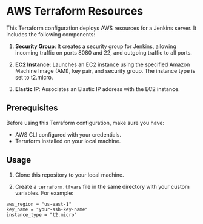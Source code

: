 # AWS Terraform Resources

This Terraform configuration deploys AWS resources for a Jenkins server. It includes the following components:

1. **Security Group**: It creates a security group for Jenkins, allowing incoming traffic on ports 8080 and 22, and outgoing traffic to all ports.

2. **EC2 Instance**: Launches an EC2 instance using the specified Amazon Machine Image (AMI), key pair, and security group. The instance type is set to t2.micro.

3. **Elastic IP**: Associates an Elastic IP address with the EC2 instance.

## Prerequisites

Before using this Terraform configuration, make sure you have:

- AWS CLI configured with your credentials.
- Terraform installed on your local machine.

## Usage

1. Clone this repository to your local machine.

2. Create a `terraform.tfvars` file in the same directory with your custom variables. For example:

```hcl
aws_region = "us-east-1"
key_name = "your-ssh-key-name"
instance_type = "t2.micro"

